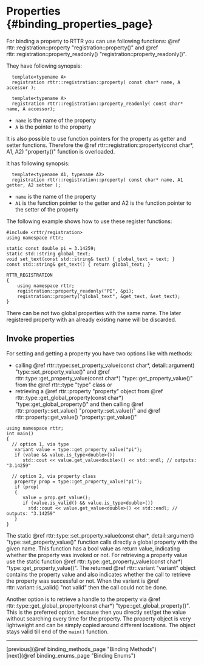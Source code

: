 Properties {#binding_properties_page}
==========

For binding a property to RTTR you can use following functions: 
@ref rttr::registration::property "registration::property()" and 
@ref rttr::registration::property_readonly() "registration::property_readonly()".

They have following synopsis:
~~~~{.cpp}
  template<typename A>
  registration rttr::registration::property( const char* name, A accessor );
  
  template<typename A>
  registration rttr::registration::property_readonly( const char* name, A accessor);
~~~~
- `name` is the name of the property
- `A` is the pointer to the property

It is also possible to use function pointers for the property as getter and setter functions.
Therefore the @ref rttr::registration::property(const char*, A1, A2) "property()" function is overloaded.

It has following synopsis:
~~~~{.cpp}
  template<typename A1, typename A2>
  registration rttr::registration::property( const char* name, A1 getter, A2 setter );
~~~~
- `name` is the name of the property
- `A1` is the function pointer to the getter and A2 is the function pointer to the setter of the property

The following example shows how to use these register functions:
~~~~{.cpp}
#include <rttr/registration>
using namespace rttr;

static const double pi = 3.14259;
static std::string global_text;
void set_text(const std::string& text) { global_text = text; }
const std::string& get_text() { return global_text; }

RTTR_REGISTRATION
{
    using namespace rttr;
    registration::property_readonly("PI", &pi);
    registration::property("global_text", &get_text, &set_text);
}
~~~~

There can be not two global properties with the same name. The later registered property with an already existing name will be discarded.

Invoke properties
-----------------
For setting and getting a property you have two options like with methods:
- calling @ref rttr::type::set_property_value(const char*, detail::argument) "type::set_property_value()" and @ref rttr::type::get_property_value(const char*) "type::get_property_value()" from the @ref rttr::type "type" class or
- retrieving a @ref rttr::property "property" object from @ref rttr::type::get_global_property(const char*) "type::get_global_property()" and then calling @ref rttr::property::set_value() "property::set_value()" and @ref rttr::property::get_value() "property::get_value()"

~~~~{.cpp}
using namespace rttr;
int main()
{
  // option 1, via type
   variant value = type::get_property_value("pi");
   if (value && value.is_type<double>())
      std::cout << value.get_value<double>() << std::endl; // outputs: "3.14259"
      
  // option 2, via property class
   property prop = type::get_property_value("pi");
   if (prop)
   {
      value = prop.get_value();
      if (value.is_valid() && value.is_type<double>())
        std::cout << value.get_value<double>() << std::endl; // outputs: "3.14259"
   }
}
~~~~

The static @ref rttr::type::set_property_value(const char*, detail::argument) "type::set_property_value()" function
calls directly a global property with the given name. This function has a bool value as return value, indicating whether the 
property was invoked or not. For retrieving a property value use the static function 
@ref rttr::type::get_property_value(const char*) "type::get_property_value()". 
The returned @ref rttr::variant "variant" object contains the property value and also indicates whether the 
call to retrieve the property was successful or not. When the variant is @ref rttr::variant::is_valid() "not valid" 
then the call could not be done.

Another option is to retrieve a handle to the property via @ref rttr::type::get_global_property(const char*) "type::get_global_property()".
This is the preferred option, because then you directly set/get the value without searching every time for the property.
The property object is very lightweight and can be simply copied around different locations. The object stays valid till end of the `main()` function.

<hr>

<div type="button" class="btn btn-default">[previous](@ref binding_methods_page "Binding Methods")</div><div class="btn btn-default">[next](@ref binding_enums_page "Binding Enums")</div>
